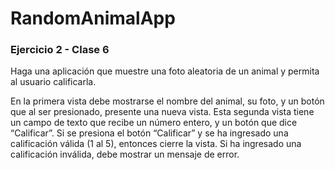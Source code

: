 # RandomAnimalApp

### Ejercicio 2 - Clase 6

Haga una aplicación que muestre una foto aleatoria de un animal y permita al
usuario calificarla. 

En la primera vista debe mostrarse el nombre del animal, su foto,
y un botón que al ser presionado, presente una nueva vista. Esta segunda vista tiene
un campo de texto que recibe un número entero, y un botón que dice “Calificar”. Si
se presiona el botón “Calificar” y se ha ingresado una calificación válida (1 al 5),
entonces cierre la vista. Si ha ingresado una calificación inválida, debe mostrar un
mensaje de error.
